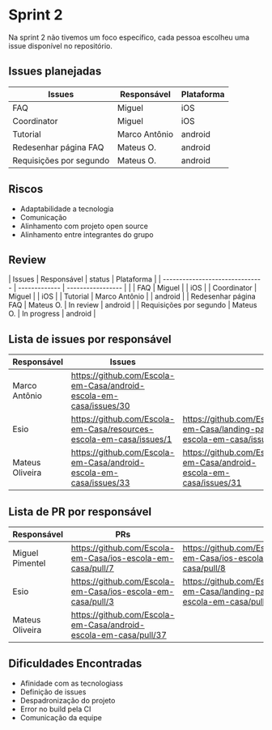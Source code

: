 # Sprint 2

Na sprint 2 não tivemos um foco específico, cada pessoa escolheu uma issue disponível no repositório.

## Issues planejadas

| Issues                  | Responsável   | Plataforma |
| ----------------------- | ------------- | ---------- |
| FAQ                     | Miguel        | iOS        |
| Coordinator             | Miguel        | iOS        |
| Tutorial                | Marco Antônio | android    |
| Redesenhar página FAQ   | Mateus O.     | android    |
| Requisições por segundo | Mateus O.     | android    |

## Riscos

- Adaptabilidade a tecnologia
- Comunicação
- Alinhamento com projeto open source
- Alinhamento entre integrantes do grupo

## Review

| Issues | Responsável | status | Plataforma |
| ------------------------------- | ------------- | ----------------- | |
| FAQ | Miguel | | iOS |
| Coordinator | Miguel | | iOS |
| Tutorial | Marco Antônio | | android |
| Redesenhar página FAQ | Mateus O. | In review | android |
| Requisições por segundo | Mateus O. | In progress | android |

## Lista de issues por responsável

| Responsável     | Issues                                                              |                                                                        |                                                                        |
| --------------- | ------------------------------------------------------------------- | ---------------------------------------------------------------------- | ---------------------------------------------------------------------- |
| Marco Antônio   | https://github.com/Escola-em-Casa/android-escola-em-casa/issues/30  |                                                                        |                                                                        |
| Esio            | https://github.com/Escola-em-Casa/resources-escola-em-casa/issues/1 | https://github.com/Escola-em-Casa/landing-page-escola-em-casa/issues/2 | https://github.com/Escola-em-Casa/landing-page-escola-em-casa/issues/3 |
| Mateus Oliveira | https://github.com/Escola-em-Casa/android-escola-em-casa/issues/33  | https://github.com/Escola-em-Casa/android-escola-em-casa/issues/31     |                                                                        |

## Lista de PR por responsável

| Responsável     | PRs                                                              |                                                                      |     |
| --------------- | ---------------------------------------------------------------- | -------------------------------------------------------------------- | --- |
| Miguel Pimentel | https://github.com/Escola-em-Casa/ios-escola-em-casa/pull/7      | https://github.com/Escola-em-Casa/ios-escola-em-casa/pull/8          |     |
| Esio            | https://github.com/Escola-em-Casa/ios-escola-em-casa/pull/3      | https://github.com/Escola-em-Casa/landing-page-escola-em-casa/pull/4 |     |
| Mateus Oliveira | https://github.com/Escola-em-Casa/android-escola-em-casa/pull/37 |                                                                      |     |

## Dificuldades Encontradas

- Afinidade com as tecnologiass
- Definição de issues
- Despadronização do projeto
- Error no build pela CI
- Comunicação da equipe
